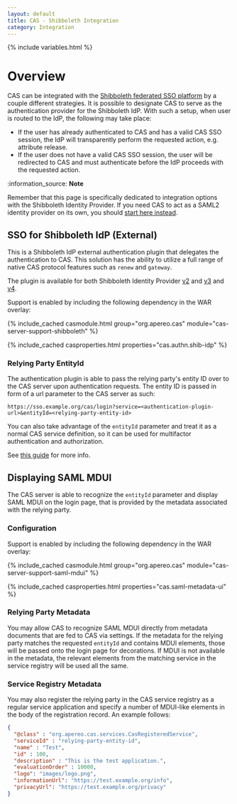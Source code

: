 ```yaml
---
layout: default
title: CAS - Shibboleth Integration
category: Integration
---
```


{% include variables.html %}

# Overview

CAS can be integrated with the [Shibboleth federated SSO platform](http://shibboleth.net/) by a couple
different strategies. It is possible to designate CAS to serve as the authentication provider for the Shibboleth IdP.
With such a setup, when user is routed to the IdP, the following may take place:

- If the user has already authenticated to CAS and has a valid CAS SSO session, the IdP will transparently
perform the requested action, e.g. attribute release.
- If the user does not have a valid CAS SSO session, the user will be redirected to CAS and must
authenticate before the IdP proceeds with the requested action.

<div class="alert alert-info">:information_source: <strong>Note</strong><p>Remember that this page is specifically dedicated to integration options with the Shibboleth Identity Provider. If you need CAS to act as a SAML2 identity provider on its own, you should <a href="../authentication/Configuring-SAML2-Authentication.html">start here instead</a>.</p></div>

## SSO for Shibboleth IdP (External)

This is a Shibboleth IdP external authentication plugin that delegates
the authentication to CAS. This solution has the ability to
utilize a full range of native CAS protocol features such as `renew` and `gateway`.

The plugin is available for both
Shibboleth Identity Provider [v2](https://github.com/Unicon/shib-cas-authn2)
and [v3](https://github.com/Unicon/shib-cas-authn3) and [v4](https://github.com/Unicon/shib-cas-authn).

Support is enabled by including the following dependency in the WAR overlay:

{% include_cached casmodule.html group="org.apereo.cas" module="cas-server-support-shibboleth" %}

{% include_cached casproperties.html properties="cas.authn.shib-idp" %}

### Relying Party EntityId

The authentication plugin is able to pass the relying party's entity ID over
to the CAS server upon authentication requests.
The entity ID is passed in form of a url parameter to the CAS server as such:

```
https://sso.example.org/cas/login?service=<authentication-plugin-url>&entityId=<relying-party-entity-id>
```

You can also take advantage of the `entityId` parameter and treat it as a normal CAS service definition,
so it can be used for multifactor authentication and authorization.

See [this guide](../mfa/Configuring-Multifactor-Authentication-Triggers.html) for more info.

## Displaying SAML MDUI

The CAS server is able to recognize the `entityId` parameter and display SAML MDUI on the login page,
that is provided by the metadata associated with the relying party.

### Configuration

Support is enabled by including the following dependency in the WAR overlay:

{% include_cached casmodule.html group="org.apereo.cas" module="cas-server-support-saml-mdui" %}

{% include_cached casproperties.html properties="cas.saml-metadata-ui" %}

### Relying Party Metadata

You may allow CAS to recognize SAML MDUI directly from metadata documents that are fed 
to CAS via settings. If the metadata for the relying party matches the 
requested `entityId` and contains MDUI elements, those will be passed 
onto the login page for decorations. If MDUI is not available in the metadata, the relevant 
elements from the matching service in the service registry will be used all the same.

### Service Registry Metadata

You may also register the relying party in the CAS service registry as a regular 
service application and specify a number of MDUI-like elements in the body of the registration record. An example follows:

```json
{
  "@class" : "org.apereo.cas.services.CasRegisteredService",
  "serviceId" : "relying-party-entity-id",
  "name" : "Test",
  "id" : 100,
  "description" : "This is the test application.",
  "evaluationOrder" : 10000,
  "logo": "images/logo.png",
  "informationUrl": "https://test.example.org/info",
  "privacyUrl": "https://test.example.org/privacy"
}
```
